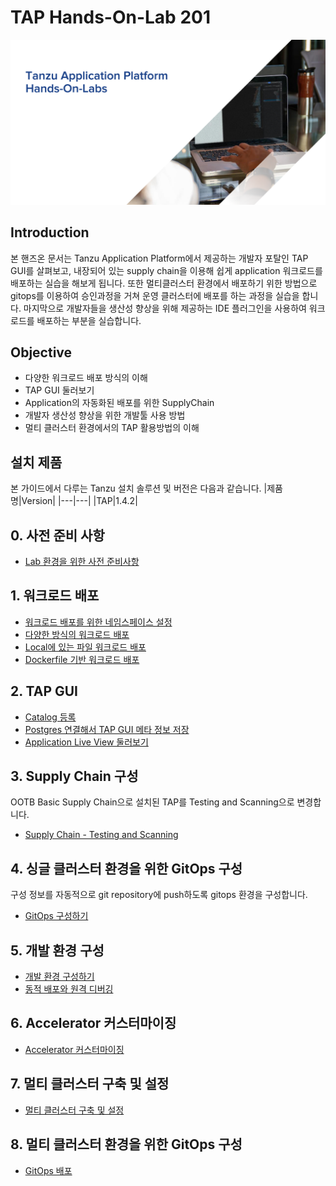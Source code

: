 # TAP Hands-On-Lab 201
![](./images/taphol_logo.png)

## Introduction
본 핸즈온 문서는 Tanzu Application Platform에서 제공하는 개발자 포탈인 TAP GUI를 살펴보고, 내장되어 있는 supply chain을 이용해 쉽게 application 워크로드를 배포하는 실습을 해보게 됩니다. 또한 멀티클러스터 환경에서 배포하기 위한 방법으로 gitops를 이용하여 승인과정을 거쳐 운영 클러스터에 배포를 하는 과정을 실습을 합니다. 마지막으로 개발자들을 생산성 향상을 위해 제공하는 IDE 플러그인을 사용하여 워크로드를 배포하는 부분을 실습합니다.

## Objective
- 다양한 워크로드 배포 방식의 이해
- TAP GUI 둘러보기
- Application의 자동화된 배포를 위한 SupplyChain
- 개발자 생산성 향상을 위한 개발툴 사용 방법
- 멀티 클러스터 환경에서의 TAP 활용방법의 이해


## 설치 제품
본 가이드에서 다루는 Tanzu 설치 솔루션 및 버전은 다음과 같습니다.
|제품명|Version|
|---|---|
|TAP|1.4.2|

## 0. 사전 준비 사항
- [Lab 환경을 위한 사전 준비사항](./install/lab_prepare.md)

## 1. 워크로드 배포
- [워크로드 배포를 위한 네임스페이스 설정](./install/dev-namespace.md)
- [다양한 방식의 워크로드 배포](./tap/workload_deploy.md)
- [Local에 있는 파일 워크로드 배포](./tap/workload_local.md)
- [Dockerfile 기반 워크로드 배포](./tap/workload_dockerfile.md)

## 2. TAP GUI
- [Catalog 등록](./tap/catalog.md)
- [Postgres 연결해서 TAP GUI 메타 정보 저장](./tap/gui-meta.md)
- [Application Live View 둘러보기](./tap/alv.md)

## 3. Supply Chain 구성
OOTB Basic Supply Chain으로 설치된 TAP를 Testing and Scanning으로 변경합니다. 
- [Supply Chain - Testing and Scanning](./tap/ootb-testing-and-scanning.md)

## 4. 싱글 클러스터 환경을 위한 GitOps 구성 
구성 정보를 자동적으로 git repository에 push하도록 gitops 환경을 구성합니다.
- [GitOps 구성하기](./tap/gitops.md)

## 5. 개발 환경 구성
- [개발 환경 구성하기](./tap/ide.md)
- [동적 배포와 원격 디버깅](./tap/hotdeploy_debug.md)

## 6. Accelerator 커스터마이징
- [Accelerator 커스터마이징](./tap/accelerator.md)

## 7. 멀티 클러스터 구축 및 설정
- [멀티 클러스터 구축 및 설정](./tap/multi-cluster.md)

## 8. 멀티 클러스터 환경을 위한 GitOps 구성
- [GitOps 배포 ](./tap/multi-gitops.md)